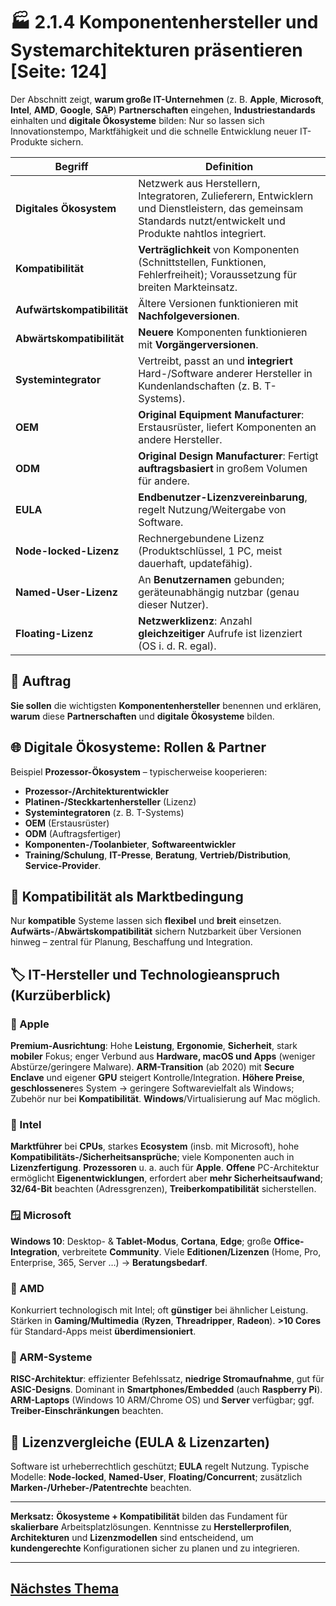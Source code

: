 # 🏭 2.1.4 Komponentenhersteller und Systemarchitekturen präsentieren [Seite: 124]

Der Abschnitt zeigt, **warum große IT-Unternehmen** (z. B. **Apple**, **Microsoft**, **Intel**, **AMD**, **Google**, **SAP**) **Partnerschaften** eingehen, **Industriestandards** einhalten und **digitale Ökosysteme** bilden: Nur so lassen sich Innovationstempo, Marktfähigkeit und die schnelle Entwicklung neuer IT-Produkte sichern. 

| Begriff                    | Definition                                                                                                                                                      |
| -------------------------- | --------------------------------------------------------------------------------------------------------------------------------------------------------------- |
| **Digitales Ökosystem**    | Netzwerk aus Herstellern, Integratoren, Zulieferern, Entwicklern und Dienstleistern, das gemeinsam Standards nutzt/entwickelt und Produkte nahtlos integriert.  |
| **Kompatibilität**         | **Verträglichkeit** von Komponenten (Schnittstellen, Funktionen, Fehlerfreiheit); Voraussetzung für breiten Markteinsatz.                                       |
| **Aufwärtskompatibilität** | Ältere Versionen funktionieren mit **Nachfolgeversionen**.                                                                                                      |
| **Abwärtskompatibilität**  | **Neuere** Komponenten funktionieren mit **Vorgängerversionen**.                                                                                                |
| **Systemintegrator**       | Vertreibt, passt an und **integriert** Hard-/Software anderer Hersteller in Kundenlandschaften (z. B. T-Systems).                                               |
| **OEM**                    | **Original Equipment Manufacturer**: Erstausrüster, liefert Komponenten an andere Hersteller.                                                                   |
| **ODM**                    | **Original Design Manufacturer**: Fertigt **auftragsbasiert** in großem Volumen für andere.                                                                     |
| **EULA**                   | **Endbenutzer-Lizenzvereinbarung**, regelt Nutzung/Weitergabe von Software.                                                                                     |
| **Node-locked-Lizenz**     | Rechnergebundene Lizenz (Produktschlüssel, 1 PC, meist dauerhaft, updatefähig).                                                                                 |
| **Named-User-Lizenz**      | An **Benutzernamen** gebunden; geräteunabhängig nutzbar (genau dieser Nutzer).                                                                                  |
| **Floating-Lizenz**        | **Netzwerklizenz**: Anzahl **gleichzeitiger** Aufrufe ist lizenziert (OS i. d. R. egal).                                                                        |

## 🎯 Auftrag

**Sie sollen** die wichtigsten **Komponentenhersteller** benennen und erklären, **warum** diese **Partnerschaften** und **digitale Ökosysteme** bilden. 

## 🌐 Digitale Ökosysteme: Rollen & Partner

Beispiel **Prozessor-Ökosystem** – typischerweise kooperieren:

* **Prozessor-/Architekturentwickler**
* **Platinen-/Steckkartenhersteller** (Lizenz)
* **Systemintegratoren** (z. B. T-Systems)
* **OEM** (Erstausrüster)
* **ODM** (Auftragsfertiger)
* **Komponenten-/Toolanbieter**, **Softwareentwickler**
* **Training/Schulung**, **IT-Presse**, **Beratung**, **Vertrieb/Distribution**, **Service-Provider**. 

## 🔌 Kompatibilität als Marktbedingung

Nur **kompatible** Systeme lassen sich **flexibel** und **breit** einsetzen. **Aufwärts-**/**Abwärtskompatibilität** sichern Nutzbarkeit über Versionen hinweg – zentral für Planung, Beschaffung und Integration. 

## 🏷️ IT-Hersteller und Technologieanspruch (Kurzüberblick)

### 🍎 Apple

**Premium-Ausrichtung**: Hohe **Leistung**, **Ergonomie**, **Sicherheit**, stark **mobiler** Fokus; enger Verbund aus **Hardware, macOS und Apps** (weniger Abstürze/geringere Malware). **ARM-Transition** (ab 2020) mit **Secure Enclave** und eigener **GPU** steigert Kontrolle/Integration. **Höhere Preise**, **geschlossener**es System → geringere Softwarevielfalt als Windows; Zubehör nur bei **Kompatibilität**. **Windows**/Virtualisierung auf Mac möglich.

### 🧠 Intel

**Marktführer** bei **CPUs**, starkes **Ecosystem** (insb. mit Microsoft), hohe **Kompatibilitäts-/Sicherheitsansprüche**; viele Komponenten auch in **Lizenzfertigung**. **Prozessoren** u. a. auch für **Apple**. **Offene** PC-Architektur ermöglicht **Eigenentwicklungen**, erfordert aber **mehr Sicherheitsaufwand**; **32/64-Bit** beachten (Adressgrenzen), **Treiberkompatibilität** sicherstellen. 

### 🪟 Microsoft

**Windows 10**: Desktop- & **Tablet-Modus**, **Cortana**, **Edge**; große **Office-Integration**, verbreitete **Community**. Viele **Editionen/Lizenzen** (Home, Pro, Enterprise, 365, Server …) → **Beratungsbedarf**. 

### 🔺 AMD

Konkurriert technologisch mit Intel; oft **günstiger** bei ähnlicher Leistung. Stärken in **Gaming/Multimedia** (**Ryzen**, **Threadripper**, **Radeon**). **>10 Cores** für Standard-Apps meist **überdimensioniert**. 

### 🧩 ARM-Systeme

**RISC-Architektur**: effizienter Befehlssatz, **niedrige Stromaufnahme**, gut für **ASIC-Designs**. Dominant in **Smartphones/Embedded** (auch **Raspberry Pi**). **ARM-Laptops** (Windows 10 ARM/Chrome OS) und **Server** verfügbar; ggf. **Treiber-Einschränkungen** beachten.

## 📜 Lizenzvergleiche (EULA & Lizenzarten)

Software ist urheberrechtlich geschützt; **EULA** regelt Nutzung. Typische Modelle: **Node-locked**, **Named-User**, **Floating/Concurrent**; zusätzlich **Marken-/Urheber-/Patentrechte** beachten. 

---

**Merksatz:** **Ökosysteme + Kompatibilität** bilden das Fundament für **skalierbare** Arbeitsplatzlösungen. Kenntnisse zu **Herstellerprofilen**, **Architekturen** und **Lizenzmodellen** sind entscheidend, um **kundengerechte** Konfigurationen sicher zu planen und zu integrieren.

---

## [Nächstes Thema](../2.2_Das_Leistungsportfolio_im_Ausbildungsbetrieb_praesentieren/2.2_Das_Leistungsportfolio_im_Ausbildungsbetrieb_praesentieren.md)